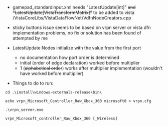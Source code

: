 - gamepad_standardinput.xml needs "LatestUpdate[int]" ~~and "LatestUpdate[VistaTransformMatrix]"~~ to be added to vista
/VistaCoreLibs/VistaDataFlowNet/VdfnNodeCreators.cpp

- sticky buttons issue seems to be based on vrpn server or vista dfn implementation problems, no fix or solution has
 been found of attempted by me
 
- LatestUpdate Nodes initialize with the value from the first port
    - no documentation how port order is determined
    - initial (order of edge declaration) worked before multiplier
    - 1 (~~alphabetical order~~) works after multiplier implementation (wouldn't have worked before multiplier)

- Things to do to run:
```
cd .\install\windows-externals-release\bin\

echo vrpn_Microsoft_Controller_Raw_Xbox_360 microsoft0 > vrpn.cfg

.\vrpn_server.exe
```
```vrpn_Microsoft_controller_Raw_Xbox_360 [_Wireless]```
